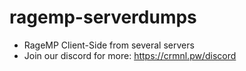 # ragemp-serverdumps
- RageMP Client-Side from several servers
- Join our discord for more: https://crmnl.pw/discord

